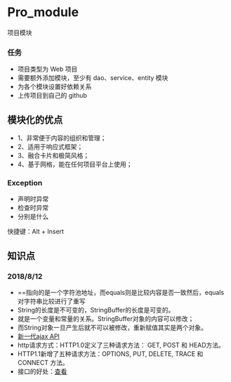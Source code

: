 # Pro_module
项目模块
### 任务
- 项目类型为 Web 项目
- 需要额外添加模块，至少有 dao、service、entity 模块
- 为各个模块设置好依赖关系
- 上传项目到自己的 github

## 模块化的优点
- 1、非常便于内容的组织和管理；
- 2、适用于响应式框架；
- 3、融合卡片和极简风格；
- 4、基于网格，能在任何项目平台上使用；

### Exception
- 声明时异常
- 检查时异常
- 分别是什么

快捷键：Alt + Insert
## 知识点 
 ###  2018/8/12
 - ==指向的是一个字符池地址，而equals则是比较内容是否一致然后，equals对字符串比较进行了重写
 - String的长度是不可变的，StringBuffer的长度是可变的。
 - 就是一个变量和常量的关系。StringBuffer对象的内容可以修改；
 -  而String对象一旦产生后就不可以被修改，重新赋值其实是两个对象。
 - [新一代ajax API](https://blog.csdn.net/renfufei/article/details/51494396)
 - http请求方式：HTTP1.0定义了三种请求方法： GET, POST 和 HEAD方法。
 - HTTP1.1新增了五种请求方法：OPTIONS, PUT, DELETE, TRACE 和 CONNECT 方法。
  - 接口的好处：[查看](http://www.cnblogs.com/zhaoyanjun/archive/2016/03/25/5320034.html)

